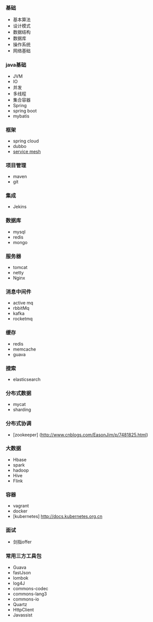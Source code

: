 ### 基础
* 基本算法
* 设计模式
* 数据结构
* 数据库
* 操作系统
* 网络基础

### java基础
* JVM
* IO
* 并发
* 多线程
* 集合容器
* Spring
* spring boot
* mybatis

### 框架
* spring cloud
* dubbo
* [service mesh](https://mp.weixin.qq.com/s/iSzQgsK4ANoCV0daIHMuNw)

### 项目管理
* maven
* git

### 集成
* Jekins
### 数据库
* mysql
* redis
* mongo

### 服务器	
* tomcat 
* netty 
* Nginx

### 消息中间件
* active mq
* rbbitMq
* kafka
* rocketmq

### 缓存
* redis
* memcache
* guava

### 搜索
* elasticsearch

### 分布式数据
* mycat
* sharding

### 分布式协调
* [zookeeper] (http://www.cnblogs.com/EasonJim/p/7481825.html)
### 大数据
* Hbase
* spark
* hadoop
* Hive
* Flink

### 容器
* vagrant
* docker
* [kubernetes] http://docs.kubernetes.org.cn

### 面试
* 剑指offer

### 常用三方工具包
* Guava
* fastJson
* lombok
* log4J
* commons-codec
* commons-lang3
* commons-io
* Quartz
* HttpClient
* Javassist	


